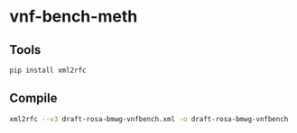 # vnf-bench-meth

## Tools

```sh
pip install xml2rfc
```


## Compile

```sh
xml2rfc --v3 draft-rosa-bmwg-vnfbench.xml -o draft-rosa-bmwg-vnfbench
```


